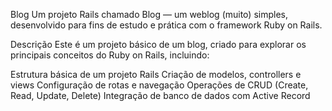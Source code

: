 Blog
Um projeto Rails chamado Blog — um weblog (muito) simples, desenvolvido para fins de estudo e prática com o framework Ruby on Rails.

Descrição
Este é um projeto básico de um blog, criado para explorar os principais conceitos do Ruby on Rails, incluindo:

Estrutura básica de um projeto Rails
Criação de modelos, controllers e views
Configuração de rotas e navegação
Operações de CRUD (Create, Read, Update, Delete)
Integração de banco de dados com Active Record
